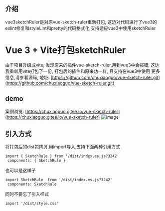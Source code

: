 介绍
--
vue3sketchRuler是对原vue-sketch-ruler重新打包, 这边对代码进行了vue3的eslint修复和styleLint和pretty的代码格式化,支持适应vue3中使用sketchRuler
# Vue 3 + Vite打包sketchRuler
由于项目升级成vite, 发现原来的插件vue-sketch-ruler,用到vue3中会报错, 这边我重新用vite打包了一份, 打包后的插件和原来功一样, 且支持在vue3中使用
更多信息,请参看源码, 地址: [https://github.com/chuxiaoguo/vue-sketch-ruler.git](https://github.com/chuxiaoguo/vue-sketch-ruler.git)
## demo
案例浏览: [https://chuxiaoguo.gitee.io/vue-sketch-ruler](https://chuxiaoguo.gitee.io/vue-sketch-ruler)
![image](https://github.com/majun2232/vue3sketchRuler/blob/master/src/assets/demo.png)

## 引入方式
将打包后的dist包拷贝,用import导入,支持下面两种引用方式
```
import { SketchRule } from '/dist/index.es.js?3242'
 components: { SketchRule }
```
也可以是这样子
```
import SketchRule  from '/dist/index.es.js?3242'
 components: SketchRule
```
同时不要忘了引入样式
```
import '/dist/style.css'
```
